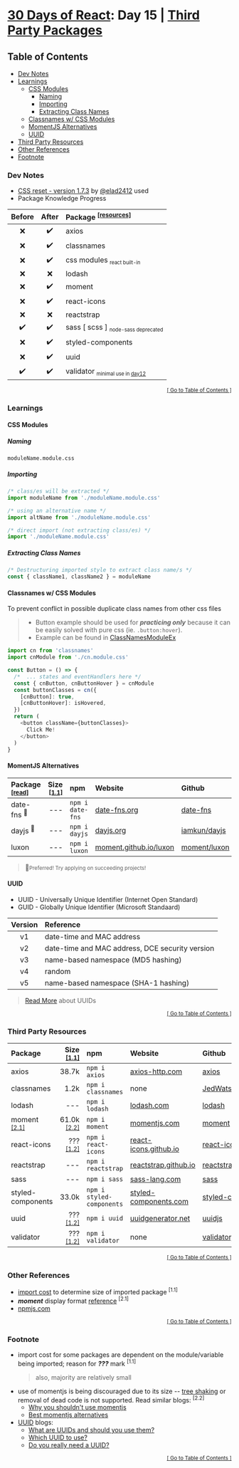 <!-- TODO: create individual markdowns for important packages -->

<!-- omit in toc -->
# [30 Days of React](../README.md#readme): Day 15 | [Third Party Packages](https://github.com/Asabeneh/30-Days-Of-React/blob/master/15_Third_Party_Packages/15_third_party_packages.md)

<!-- omit in toc -->
## Table of Contents
- [Dev Notes](#dev-notes)
- [Learnings](#learnings)
  - [CSS Modules](#css-modules)
    - [Naming](#naming)
    - [Importing](#importing)
    - [Extracting Class Names](#extracting-class-names)
  - [Classnames w/ CSS Modules](#classnames-w-css-modules)
  - [MomentJS Alternatives](#momentjs-alternatives)
  - [UUID](#uuid)
- [Third Party Resources](#third-party-resources)
- [Other References](#other-references)
- [Footnote](#footnote)

### Dev Notes
* [CSS reset - version 1.7.3](https://github.com/elad2412/the-new-css-reset) by [@elad2412](https://github.com/elad2412) used
* Package Knowledge Progress

| Before | After | Package <sup>[[resources]](#third-party-resources)</sup> |
|:------:|:-----:|:-----------------------------------------------------------|
| ❌ | ✔️ | axios |
| ❌ | ✔️ | classnames |
| ❌ | ✔️ | css modules <sub><small>react built-in</small></sub> |
| ❌ | ❌ | lodash |
| ❌ | ✔️ | moment |
| ❌ | ✔️ | react-icons |
| ❌ | ❌ | reactstrap |
| ✔️ | ✔️ | sass [ scss ] <sub><small>node-sass deprecated</small></sub> |
| ❌ | ✔️ | styled-components |
| ❌ | ✔️ | uuid |
| ✔️ | ✔️ | validator <sub><small>minimal use in [day12](../day12/README.md#readme)</small></sub> |

<div align="right"><sub><a href="#table-of-contents">[ Go to Table of Contents ]</a></sub></div>

### Learnings
#### CSS Modules
##### Naming
```
moduleName.module.css
```
##### Importing
```js
/* class/es will be extracted */
import moduleName from './moduleName.module.css'

/* using an alternative name */
import altName from './moduleName.module.css'

/* direct import (not extracting class/es) */
import './moduleName.module.css'
```
##### Extracting Class Names
```js
/* Destructuring imported style to extract class name/s */
const { className1, className2 } = moduleName
```
#### Classnames w/ CSS Modules
To prevent conflict in possible duplicate class names from other css files
> * Button example should be used for ***practicing only*** because it can be easily solved with pure css (ie. `.button:hover`).
> * Example can be found in [ClassNamesModuleEx](./src/ClassNamesModuleEx/CnModuleEx.js)
```js
import cn from 'classnames'
import cnModule from './cn.module.css'

const Button = () => {
  /*  ... states and eventHandlers here */
  const { cnButton, cnButtonHover } = cnModule
  const buttonClasses = cn({
    [cnButton]: true,
    [cnButtonHover]: isHovered,
  })
  return (
    <button className={buttonClasses}>
      Click Me!
    </button>
  )
}
```
#### MomentJS Alternatives
<!-- cspell:disable -->
| Package <sup>[[read]](#2-2)</sup> | Size <sup>[[1.1]](#1-1)</sup> | npm | Website | Github |
|:------------------------------|------------------------:|:----|:--------|:-------|
| date-fns <sup>🌟</sup>| --- | `npm i date-fns` | [date-fns.org](https://date-fns.org/) | [date-fns](https://github.com/date-fns/date-fns#readme) |
| dayjs <sup>🌟</sup>| --- | `npm i dayjs` | [dayjs.org](https://day.js.org/) | [iamkun/dayjs](https://github.com/iamkun/dayjs#readme) |
| luxon | --- | `npm i luxon` | [moment.github.io/luxon](https://moment.github.io/luxon/#/) | [moment/luxon](https://github.com/moment/luxon/#readme) |

> 🌟<small>Preferred! Try applying on succeeding projects!</small>
#### UUID
* UUID - Universally Unique Identifier (Internet Open Standard)
* GUID - Globally Unique Identifier (Microsoft Standaard)

| Version | Reference                                       |
| :-----: | :---------------------------------------------- |
|   v1    | date-time and MAC address                       |
|   v2    | date-time and MAC address, DCE security version |
|   v3    | name-based namespace (MD5 hashing)              |
|   v4    | random                                          |
|   v5    | name-based namespace (SHA-1 hashing)            |

> [Read More](#3) about UUIDs

<div align="right"><sub><a href="#table-of-contents">[ Go to Table of Contents ]</a></sub></div>

### Third Party Resources

| Package | Size <sup>[[1.1]](#1-1)</sup> | npm | Website | Github |
|:--------|--------------------------:|:----|:--------|:-------|
| axios | 38.7k | `npm i axios` | [axios-http.com](https://axios-http.com/docs/intro) | [axios](https://github.com/axios/axios#readme) |
| classnames | 1.2k | `npm i classnames` | none | [JedWatson/classnames](https://github.com/JedWatson/classnames#readme) |
| lodash | --- | `npm i lodash` | [lodash.com](https://lodash.com/) | [lodash](https://github.com/lodash/lodash#readme) |
| moment <sup>[[2.1]](#2-1)</sup> | 61.0k <sup>[[2.2]](#2-2)</sup> | `npm i moment` | [momentjs.com](https://momentjs.com/) | [moment](https://github.com/moment/moment#readme) |
| react-icons | ??? <sup>[[1.2]](#1-2)</sup> | `npm i react-icons` | [react-icons.github.io](https://react-icons.github.io/react-icons) | [react-icons](https://github.com/react-icons/react-icons#readme) |
| reactstrap | --- | `npm i reactstrap` | [reactstrap.github.io](https://reactstrap.github.io) | [reactstrap](https://github.com/reactstrap/reactstrap#readme) |
| sass | --- | `npm i sass` | [sass-lang.com](https://sass-lang.com/) | [sass](https://github.com/sass/sass#readme) |
| styled-components | 33.0k | `npm i styled-components` | [styled-components.com](https://styled-components.com/) | [styled-components](https://github.com/styled-components/styled-components#readme) |
| uuid | ??? <sup>[[1.2]](#1-2)</sup> | `npm i uuid` | [uuidgenerator.net](https://www.uuidgenerator.net/dev-corner/javascript) | [uuidjs](https://github.com/uuidjs/uuid#readme) |
| validator | ??? <sup>[[1.2]](#1-2)</sup> | `npm i validator` | none | [validatorjs](https://github.com/validatorjs/validator.js#readme) |
<!-- cspell:enable -->

<div align="right"><sub><a href="#table-of-contents">[ Go to Table of Contents ]</a></sub></div>

### Other References
* [import cost](https://github.com/wix/import-cost) to determine size of imported package <sup id="1-1">[1.1]</sup>
* ***moment*** display format [reference](https://momentjs.com/docs/#/displaying/) <sup id="2-1">[2.1]</sup>
* [npmjs.com](https://www.npmjs.com/)

<div align="right"><sub><a href="#table-of-contents">[ Go to Table of Contents ]</a></sub></div>

### Footnote
* import cost for some packages are dependent on the module/variable being imported; reason for ***???*** mark <sup id="1-1">[1.1]</sup>
  > also, majority are relatively small
* use of momentjs is being discouraged due to its size -- [tree shaking](https://developer.mozilla.org/en-US/docs/Glossary/Tree_shaking) or removal of dead code is not supported. Read similar blogs: <sup id="2-2">[2.2]</sup>
  * [Why you shouldn't use momentjs](https://inventi.studio/en/blog/why-you-shouldnt-use-moment-js)
  * [Best momentjs alternatives](https://medium.com/swlh/best-moment-js-alternatives-5dfa6861a1eb)
* [UUID](https://en.wikipedia.org/wiki/Universally_unique_identifier) blogs:
  * [What are UUIDs and should you use them?](https://blog.boot.dev/clean-code/what-are-uuids-and-should-you-use-them/)
  * [Which UUID to use?](https://stackoverflow.com/questions/20342058/which-uuid-version-to-use)
  * [Do you really need a UUID?](https://rclayton.silvrback.com/do-you-really-need-a-uuid-guid)

<div align="right"><sub><a href="#table-of-contents">[ Go to Table of Contents ]</a></sub></div>
